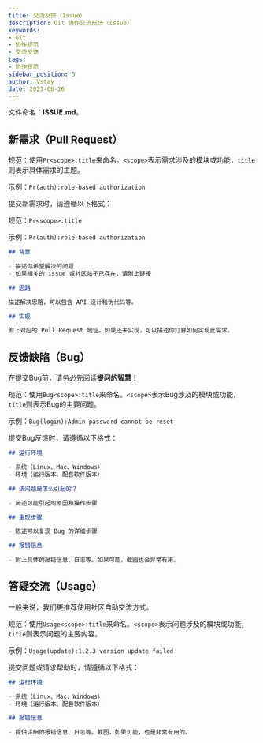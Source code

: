 ```yaml
---
title: 交流反馈（Issue）
description: Git 协作交流反馈（Issue）
keywords:
- Git 
- 协作规范
- 交流反馈
tags:
- 协作规范
sidebar_position: 5
author: Vstay
date: 2023-06-26
---
```



文件命名：**ISSUE.md**。

## 新需求（Pull Request）

规范：使用`Pr<scope>:title`来命名。`<scope>`表示需求涉及的模块或功能，`title`则表示具体需求的主题。

示例：`Pr(auth):role-based authorization`

提交新需求时，请遵循以下格式：

规范：`Pr<scope>:title`

示例：`Pr(auth):role-based authorization`

```markdown
## 背景

- 描述你希望解决的问题
- 如果相关的 issue 或社区帖子已存在，请附上链接

## 思路

描述解决思路，可以包含 API 设计和伪代码等。

## 实现

附上对应的 Pull Request 地址。如果还未实现，可以描述你打算如何实现此需求。

```

## 反馈缺陷（Bug）

在提交Bug前，请务必先阅读**提问的智慧！**

规范：使用`Bug<scope>:title`来命名。`<scope>`表示Bug涉及的模块或功能，`title`则表示Bug的主要问题。

示例：`Bug(login):Admin password cannot be reset`

提交Bug反馈时，请遵循以下格式：

```markdown
## 运行环境

- 系统（Linux、Mac、Windows）
- 环境（运行版本、配套软件版本）

## 该问题是怎么引起的？

- 简述可能引起的原因和操作步骤

## 重现步骤

- 陈述可以复现 Bug 的详细步骤

## 报错信息

- 附上具体的报错信息、日志等。如果可能，截图也会非常有用。

```

## 答疑交流（Usage）

一般来说，我们更推荐使用社区自助交流方式。

规范：使用`Usage<scope>:title`来命名。`<scope>`表示问题涉及的模块或功能，`title`则表示问题的主要内容。

示例：`Usage(update):1.2.3 version update failed`

提交问题或请求帮助时，请遵循以下格式：

```markdown
## 运行环境

- 系统（Linux、Mac、Windows）
- 环境（运行版本、配套软件版本）

## 报错信息

- 提供详细的报错信息、日志等。截图，如果可能，也是非常有用的。

```

